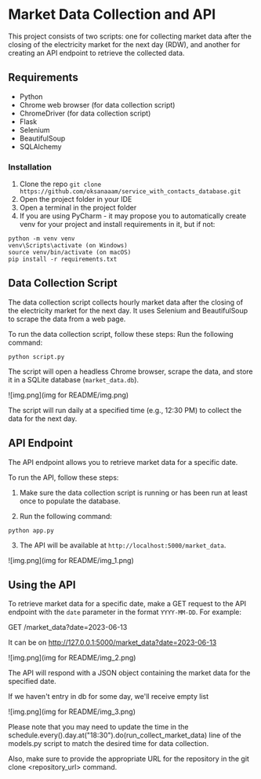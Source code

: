 # Market Data Collection and API

This project consists of two scripts: one for collecting market data after the closing of the electricity market for the next day (RDW), and another for creating an API endpoint to retrieve the collected data.

## Requirements

- Python
- Chrome web browser (for data collection script)
- ChromeDriver (for data collection script)
- Flask
- Selenium
- BeautifulSoup
- SQLAlchemy

### Installation

1. Clone the repo
`git clone https://github.com/oksanaaam/service_with_contacts_database.git`
2. Open the project folder in your IDE
3. Open a terminal in the project folder
4. If you are using PyCharm - it may propose you to automatically create venv for your project and install requirements in it, but if not:
```
python -m venv venv
venv\Scripts\activate (on Windows)
source venv/bin/activate (on macOS)
pip install -r requirements.txt
```

## Data Collection Script

The data collection script collects hourly market data after the closing of the electricity market for the next day. It uses Selenium and BeautifulSoup to scrape the data from a web page.

To run the data collection script, follow these steps:
Run the following command:

`python script.py`

The script will open a headless Chrome browser, scrape the data, and store it in a SQLite database (`market_data.db`).

![img.png](img for README/img.png)

The script will run daily at a specified time (e.g., 12:30 PM) to collect the data for the next day.

## API Endpoint

The API endpoint allows you to retrieve market data for a specific date.

To run the API, follow these steps:

1. Make sure the data collection script is running or has been run at least once to populate the database.

2. Run the following command:

`python app.py`


3. The API will be available at `http://localhost:5000/market_data`.

![img.png](img for README/img_1.png)

## Using the API

To retrieve market data for a specific date, make a GET request to the API endpoint with the `date` parameter in the format `YYYY-MM-DD`. 
For example:

GET /market_data?date=2023-06-13

It can be on http://127.0.0.1:5000/market_data?date=2023-06-13

![img.png](img for README/img_2.png)

The API will respond with a JSON object containing the market data for the specified date.

If we haven't entry in db for some day, we'll receive empty list

![img.png](img for README/img_3.png)

Please note that you may need to update the time in the schedule.every().day.at("18:30").do(run_collect_market_data) line of the models.py script to match the desired time for data collection.

Also, make sure to provide the appropriate URL for the repository in the git clone <repository_url> command.